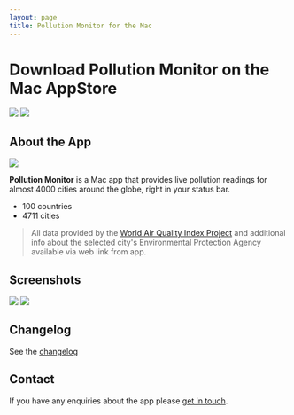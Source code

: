 ```yaml
---
layout: page
title: Pollution Monitor for the Mac
---
```

# Download Pollution Monitor on the Mac AppStore
[![][image-1]][1] [![][image-2]][2]

## About the App
![][image-3]

**Pollution Monitor** is a Mac app that provides live pollution readings for almost 4000 cities around the globe, right in your status bar.

- 100 countries
- 4711 cities

> All data provided by the [World Air Quality Index Project][3] and additional info about the selected city's Environmental Protection Agency available via web link from app.

## Screenshots
![][image-4]
![][image-5]

## Changelog
See the [changelog][4]

## Contact
If you have any enquiries about the app please [get in touch][5].

[1]:	https://itunes.apple.com/gb/app/pollution-monitor/id1197195842?mt=12
[2]:	https://itunes.apple.com/cn/app/pollution-monitor/id1197195842?l=zh&mt=12
[3]:	https://waqi.info/
[4]:	/apps/pollution-monitor/pollution%20monitor%20changelog.md
[5]:	mailto:demianturner+pollutionmonitor@gmail.com

[image-1]:	images/Download_on_the_Mac_App_Store_Badge_US-UK_165x40.svg
[image-2]:	images/Download_on_the_App_Store_Badge_CN_135x40.svg
[image-3]:	images/512.png
[image-4]:	images/pollution-monitor-appstore-image-1.png
[image-5]:	images/pollution-monitor-appstore-image-2.png